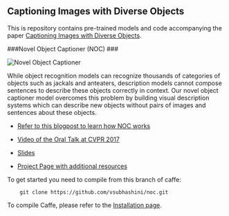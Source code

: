 ## Captioning Images with Diverse Objects ##

This is repository contains pre-trained models and code accompanying the paper
[Captioning Images with Diverse Objects](https://arxiv.org/abs/1606.07770).

###Novel Object Captioner (NOC) ###

![Novel Object
Captioner](http://bair.berkeley.edu/blog/assets/novel_image_captioning/image_0.png)

While object recognition models can recognize thousands of categories of objects
such as jackals and anteaters, description models cannot compose sentences to
describe these objects correctly in context. Our novel object captioner model
overcomes this problem by building visual description systems
which can describe new objects without pairs of images and sentences about these
objects.

* [Refer to this blogpost to learn how NOC
works](http://bair.berkeley.edu/blog/2017/08/08/novel-object-captioning/)

* [Video of the Oral Talk at CVPR 2017](https://youtu.be/OQNoy4pgDr4)
* [Slides](https://drive.google.com/open?id=0Bxz2Bk18GoW9TzRrMEZ0VVdKbzA)
* [Project Page with additional resources](http://vsubhashini.github.io/noc.html)


To get started you need to compile from this branch of caffe:
```
    git clone https://github.com/vsubhashini/noc.git
```
To compile Caffe, please refer to the [Installation page](http://caffe.berkeleyvision.org/installation.html).

```
